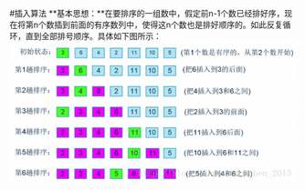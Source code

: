 #插入算法
**基本思想：**在要排序的一组数中，假定前n-1个数已经排好序，现在将第n个数插到前面的有序数列中，使得这n个数也是排好顺序的。如此反复循环，直到全部排号顺序。具体如下图所示： 
<img src="https://github.com/linpeixun/arithmetic-go/blob/master/sort/insert.png?raw=true"/>